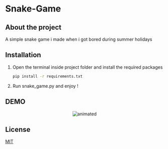 # Snake-Game

## About the project 

A simple snake game i made when i got bored during summer holidays

## Installation

1. Open the terminal inside project folder and install the required packages
   ```sh
   pip install -r requirements.txt
   ```
2. Run snake_game.py and enjoy !

## DEMO
<p align="center">
  <img src="https://user-images.githubusercontent.com/58445913/128333853-f2a0c05a-6af8-45d7-be46-542ab2250d58.gif" alt="animated" />
</p>



## License
[MIT](https://choosealicense.com/licenses/mit/)
